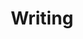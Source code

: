 ---
title: "Writing"
description: "Blog posts, tutorials, technical write-ups and opinions."
listing:
  type: default
  sort: "date desc"
  categories: cloud
---
